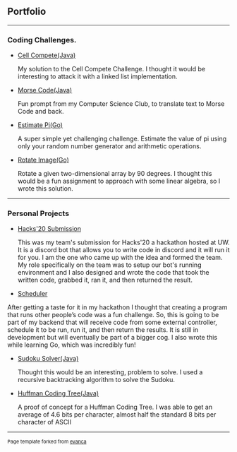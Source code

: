 ## Portfolio

---

### Coding Challenges.

- [Cell Compete(Java)](https://github.com/lkelly93/CellCompete)

  My solution to the Cell Compete Challenge. I thought it would be interesting to attack it with a linked list implementation.
- [Morse Code(Java)](https://github.com/lkelly93/MorseCode)

  Fun prompt from my Computer Science Club, to translate text to Morse Code and back.
- [Estimate Pi(Go)](https://github.com/lkelly93/estimate-pi)

  A super simple yet challenging challenge. Estimate the value of pi using only your random number generator and arithmetic operations. 
- [Rotate Image(Go)](https://github.com/lkelly93/rotateimage)

  Rotate a given two-dimensional array by 90 degrees. I thought this would be a fun assignment to approach  with some linear algebra, so I wrote this solution.

---

### Personal Projects
- [Hacks'20 Submission](https://github.com/imranmaj/hack-20-discord-bot)

  This was my team's submission for Hacks'20 a hackathon hosted at UW.  It is a discord bot that allows you to write code in discord and it will run it for you. I am the one who came up with the idea and formed the team. My role specifically on the team was to setup our bot's running environment and I also designed and wrote the code that took the written code, grabbed it, ran it, and then returned the result.
  
 - [Scheduler](https://github.com/lkelly93/scheduler)
 
  After getting a taste for it in my hackathon I thought that creating a program that runs other people’s code was a fun challenge. So, this is going to be part of my backend that will receive code from some external controller, schedule it to be run, run it, and then return the results. It is still in development but will eventually be part of a bigger cog. I also wrote this while learning Go, which was incredibly fun!
  
- [Sudoku Solver(Java)](https://github.com/lkelly93/Sudoku-Solver)

  Thought this would be an interesting, problem to solve. I used a recursive backtracking algorithm to solve the Sudoku.
- [Huffman Coding Tree(Java)](https://github.com/lkelly93/HuffmanCoding)

  A proof of concept for a Huffman Coding Tree. I was able to get an average of 4.6 bits per character, almost half the standard 8 bits per character of ASCII
  
---
<p style="font-size:11px">Page template forked from <a href="https://github.com/evanca/quick-portfolio">evanca</a></p>
<!-- Remove above link if you don't want to attibute -->
